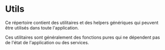 # Utils

Ce répertoire contient des utilitaires et des helpers génériques qui peuvent être utilisés dans toute l'application.

Ces utilitaires sont généralement des fonctions pures qui ne dépendent pas de l'état de l'application ou des services.
